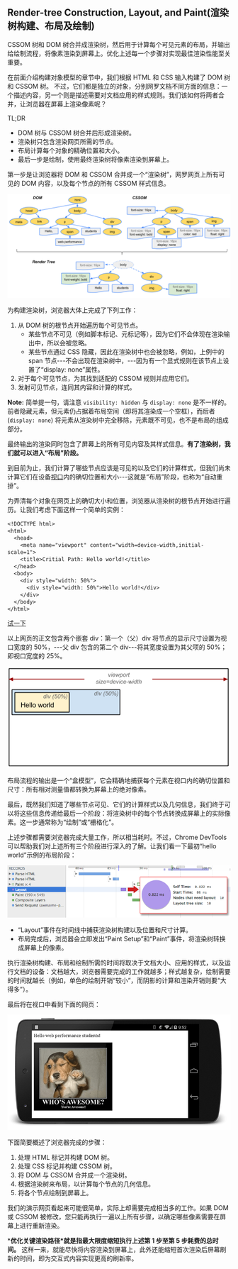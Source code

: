 ## Render-tree Construction, Layout, and Paint(渲染树构建、布局及绘制)

CSSOM 树和 DOM 树合并成渲染树，然后用于计算每个可见元素的布局，并输出给绘制流程，将像素渲染到屏幕上。优化上述每一个步骤对实现最佳渲染性能至关重要。

在前面介绍构建对象模型的章节中，我们根据 HTML 和 CSS 输入构建了 DOM 树和 CSSOM 树。 不过，它们都是独立的对象，分别网罗文档不同方面的信息：一个描述内容，另一个则是描述需要对文档应用的样式规则。我们该如何将两者合并，让浏览器在屏幕上渲染像素呢？

TL;DR

- DOM 树与 CSSOM 树合并后形成渲染树。
- 渲染树只包含渲染网页所需的节点。
- 布局计算每个对象的精确位置和大小。
- 最后一步是绘制，使用最终渲染树将像素渲染到屏幕上。

第一步是让浏览器将 DOM 和 CSSOM 合并成一个“渲染树”，网罗网页上所有可见的 DOM 内容，以及每个节点的所有 CSSOM 样式信息。

![将 DOM 与 CSSOM 合并以形成渲染树](./images/render-tree-construction.png)

为构建渲染树，浏览器大体上完成了下列工作：

1. 从 DOM 树的根节点开始遍历每个可见节点。
   - 某些节点不可见（例如脚本标记、元标记等），因为它们不会体现在渲染输出中，所以会被忽略。
   - 某些节点通过 CSS 隐藏，因此在渲染树中也会被忽略，例如，上例中的 span 节点---不会出现在渲染树中，---因为有一个显式规则在该节点上设置了“display: none”属性。
2. 对于每个可见节点，为其找到适配的 CSSOM 规则并应用它们。
3. 发射可见节点，连同其内容和计算的样式。

**Note:** 简单提一句，请注意 `visibility: hidden` 与 `display: none` 是不一样的。前者隐藏元素，但元素仍占据着布局空间（即将其渲染成一个空框），而后者 (`display: none`) 将元素从渲染树中完全移除，元素既不可见，也不是布局的组成部分。

最终输出的渲染同时包含了屏幕上的所有可见内容及其样式信息。**有了渲染树，我们就可以进入“布局”阶段。**

到目前为止，我们计算了哪些节点应该是可见的以及它们的计算样式，但我们尚未计算它们在设备[视口](https://developers.google.com/web/fundamentals/design-and-ux/responsive/#set-the-viewport)内的确切位置和大小---这就是“布局”阶段，也称为“自动重排”。

为弄清每个对象在网页上的确切大小和位置，浏览器从渲染树的根节点开始进行遍历。让我们考虑下面这样一个简单的实例：

```
<!DOCTYPE html>
<html>
  <head>
    <meta name="viewport" content="width=device-width,initial-scale=1">
    <title>Critial Path: Hello world!</title>
  </head>
  <body>
    <div style="width: 50%">
      <div style="width: 50%">Hello world!</div>
    </div>
  </body>
</html>
```

[试一下](https://googlesamples.github.io/web-fundamentals/fundamentals/performance/critical-rendering-path/nested.html)

以上网页的正文包含两个嵌套 div：第一个（父）div 将节点的显示尺寸设置为视口宽度的 50%，---父 div 包含的第二个 div---将其宽度设置为其父项的 50%；即视口宽度的 25%。

![计算布局信息](./images/layout-viewport.png)

布局流程的输出是一个“盒模型”，它会精确地捕获每个元素在视口内的确切位置和尺寸：所有相对测量值都转换为屏幕上的绝对像素。

最后，既然我们知道了哪些节点可见、它们的计算样式以及几何信息，我们终于可以将这些信息传递给最后一个阶段：将渲染树中的每个节点转换成屏幕上的实际像素。这一步通常称为“绘制”或“栅格化”。

上述步骤都需要浏览器完成大量工作，所以相当耗时。不过，Chrome DevTools 可以帮助我们对上述所有三个阶段进行深入的了解。让我们看一下最初“hello world”示例的布局阶段：

![在 DevTools 中评估布局](./images/layout-timeline.png)

- “Layout”事件在时间线中捕获渲染树构建以及位置和尺寸计算。
- 布局完成后，浏览器会立即发出“Paint Setup”和“Paint”事件，将渲染树转换成屏幕上的像素。

执行渲染树构建、布局和绘制所需的时间将取决于文档大小、应用的样式，以及运行文档的设备：文档越大，浏览器需要完成的工作就越多；样式越复杂，绘制需要的时间就越长（例如，单色的绘制开销“较小”，而阴影的计算和渲染开销则要“大得多”）。

最后将在视口中看到下面的网页：

![完成渲染的 Hello World 网页](./images/device-dom-small.png)

下面简要概述了浏览器完成的步骤：

1. 处理 HTML 标记并构建 DOM 树。
2. 处理 CSS 标记并构建 CSSOM 树。
3. 将 DOM 与 CSSOM 合并成一个渲染树。
4. 根据渲染树来布局，以计算每个节点的几何信息。
5. 将各个节点绘制到屏幕上。

我们的演示网页看起来可能很简单，实际上却需要完成相当多的工作。如果 DOM 或 CSSOM 被修改，您只能再执行一遍以上所有步骤，以确定哪些像素需要在屏幕上进行重新渲染。

***优化关键渲染路径\*就是指最大限度缩短执行上述第 1 步至第 5 步耗费的总时间。** 这样一来，就能尽快将内容渲染到屏幕上，此外还能缩短首次渲染后屏幕刷新的时间，即为交互式内容实现更高的刷新率。